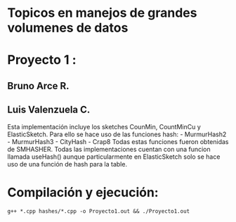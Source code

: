 # Topicos en manejos de grandes volumenes de datos
# Proyecto 1 : 
## Bruno Arce R.
## Luis Valenzuela C.

Esta implementación incluye los sketches CounMin, CountMinCu y ElasticSketch.
Para ello se hace uso de las funciones hash:
    - MurmurHash2
    - MurmurHash3
    - CityHash
    - Crap8
Todas estas funciones fueron obtenidas de SMHASHER.
Todas las implementaciones cuentan con una funcion llamada useHash() aunque particularmente en ElasticSketch
solo se hace uso de una función de hash para la table.

# Compilación y ejecución:
```
g++ *.cpp hashes/*.cpp -o Proyecto1.out && ./Proyecto1.out
```


